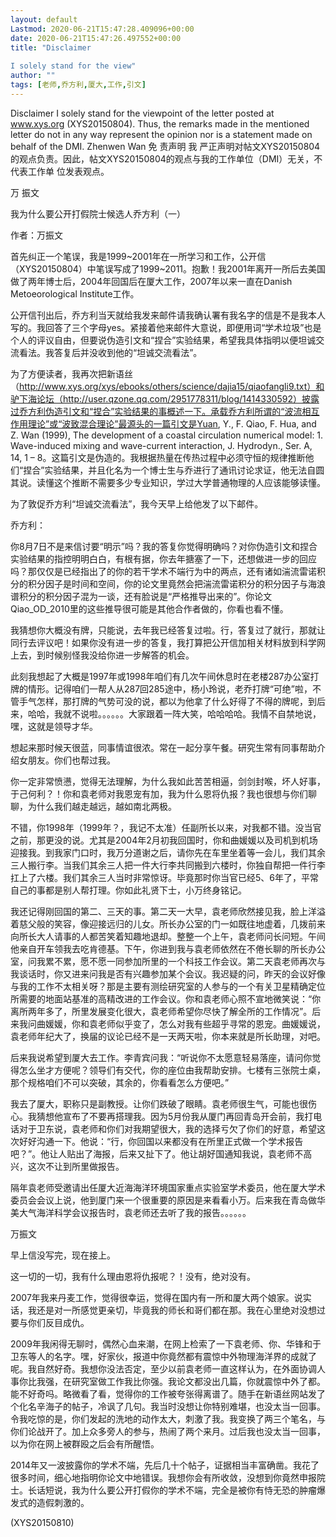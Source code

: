 ```yaml
---
layout: default
Lastmod: 2020-06-21T15:47:28.409096+00:00
date: 2020-06-21T15:47:26.497552+00:00
title: "Disclaimer
 
I solely stand for the view"
author: ""
tags: [老师,乔方利,厦大,工作,引文]
---
```


Disclaimer I solely stand for the viewpoint of the letter posted at www.xys.org (XYS20150804). Thus, the remarks made in the mentioned letter do not in any way represent the opinion nor is a statement made on behalf of the DMI. Zhenwen Wan 免 责声明 我 严正声明对帖文XYS20150804的观点负责。因此，帖文XYS20150804的观点与我的工作单位（DMI）无关，不代表工作单 位发表观点。

万 振文

我为什么要公开打假院士候选人乔方利（一）

作者：万振文

首先纠正一个笔误，我是1999~2001年在一所学习和工作，公开信（XYS20150804）中笔误写成了1999~2011。抱歉！我2001年离开一所后去美国做了两年博士后，2004年回国后在厦大工作，2007年以来一直在Danish Metoeorological Institute工作。

公开信刊出后，乔方利当天就给我发来邮件请我确认署有我名字的信是不是我本人写的。我回答了三个字母yes。紧接着他来邮件大意说，即便用词“学术垃圾”也是个人的评议自由，但要说伪造引文和“捏合”实验结果，希望我具体指明以便坦诚交流看法。我答复后并没收到他的“坦诚交流看法”。

为了方便读者，我再次把新语丝（http://www.xys.org/xys/ebooks/others/science/dajia15/qiaofangli9.txt）和驴下海论坛（http://user.qzone.qq.com/2951778311/blog/1414330592）披露过乔方利伪造引文和“捏合”实验结果的事概述一下。承载乔方利所谓的“波流相互作用理论”或“波致混合理论”最源头的一篇引文是Yuan, Y., F. Qiao, F. Hua, and Z. Wan (1999), The development of a coastal circulation numerical model: 1. Wave-induced mixing and wave-current interaction, J. Hydrodyn., Ser. A, 14, 1 – 8。这篇引文是伪造的。我根据热量在传热过程中必须守恒的规律推断他们“捏合”实验结果，并且化名为一个博士生与乔进行了通讯讨论求证，他无法自圆其说。读懂这个推断不需要多少专业知识，学过大学普通物理的人应该能够读懂。

为了敦促乔方利“坦诚交流看法”，我今天早上给他发了以下邮件。

乔方利：

你8月7日不是来信讨要“明示”吗？我的答复你觉得明确吗？对你伪造引文和捏合实验结果的指控明明白白，有根有据，你去年搪塞了一下，还想做进一步的回应吗？那仅仅是已经指出了的你的若干学术不端行为中的两点，还有诸如湍流雷诺积分的积分因子是时间和空间，你的论文里竟然会把湍流雷诺积分的积分因子与海浪谱积分的积分因子混为一谈，还有脸说是“严格推导出来的”。你论文Qiao_OD_2010里的这些推导很可能是其他合作者做的，你看也看不懂。

我猜想你大概没有牌，只能说，去年我已经答复过啦。行，答复过了就行，那就让同行去评议吧！如果你没有进一步的答复，我打算把公开信加相关材料放到科学网上去，到时候别怪我没给你进一步解答的机会。

此刻我想起了大概是1997年或1998年咱们有几次午间休息时在老楼287办公室打牌的情形。记得咱们一帮人从287回285途中，杨小玲说，老乔打牌“可绝”啦，不管手气怎样，那打牌的气势可没的说，都以为他拿了什么好得了不得的牌呢，到后来，哈哈，我就不说啦。。。。。。大家跟着一阵大笑，哈哈哈哈。我情不自禁地说，嘿，这就是领导才华。

想起来那时候天很蓝，同事情谊很浓。常在一起分享午餐。研究生常有同事帮助介绍女朋友。你们也帮过我。

你一定非常愤懑，觉得无法理解，为什么我如此苦苦相逼，剑剑封喉，坏人好事，于己何利？！你和袁老师对我恩宠有加，我为什么恩将仇报？我也很想与你们聊聊，为什么我们越走越远，越如南北两极。

不错，你1998年（1999年？，我记不太准）任副所长以来，对我都不错。没当官之前，那更没的说。尤其是2004年2月初我回国时，你和曲媛媛以及司机到机场迎接我。到我家门口时，我万分道谢之后，请你先在车里坐着等一会儿，我们其余三人搬行李。当我们其余三人把一件大行李共同搬到六楼时，你独自帮把一件行李扛上了六楼。我们其余三人当时非常惊讶。毕竟那时你当官已经5、6年了，平常自己的事都是别人帮打理。你如此礼贤下士，小万终身铭记。

我还记得刚回国的第二、三天的事。第二天一大早，袁老师欣然接见我，脸上洋溢着慈父般的笑容，像迎接远归的儿女。所长办公室的门一如既往地虚着，几拨前来向所长大人请事的人都苦笑着知趣地退却。整整一个上午，袁老师问长问短。午间他亲自开车领我去吃肯德基。下午，你进到我与袁老师依然在不倦长聊的所长办公室，问我累不累，愿不愿一同参加所里的一个科技工作会议。第二天袁老师再次与我谈话时，你又进来问我是否有兴趣参加某个会议。我迟疑的问，昨天的会议好像与我的工作不太相关呀？那是主要有测绘研究室的人参与的一个有关卫星精确定位所需要的地面站基准的高精改进的工作会议。你和袁老师心照不宣地微笑说：“你离所两年多了，所里发展变化很大，袁老师希望你尽快了解全所的工作情况”。后来我问曲媛媛，你和袁老师似乎变了，怎么对我有些超乎寻常的恩宠。曲媛媛说，袁老师年纪大了，换届的议论已经不是一天两天啦，你本来就是所长助理，对吧。

后来我说希望到厦大去工作。李青宾问我：“听说你不太愿意轻易落座，请问你觉得怎么坐才方便呢？领导们有交代，你的座位由我帮助安排。七楼有三张院士桌，那个规格咱们不可以突破，其余的，你看看怎么方便吧。”

我去了厦大，职称只是副教授。让你们跌破了眼睛。袁老师很生气，可能也很伤心。我猜想他宣布了不要再搭理我。因为5月份我从厦门再回青岛开会前，我打电话对于卫东说，袁老师和你们对我期望很大，我的选择亏欠了你们的好意，希望这次好好沟通一下。他说：“行，你回国以来都没有在所里正式做一个学术报告吧？”。他让人贴出了海报，后来又扯下了。他让胡好国通知我说，袁老师不高兴，这次不让到所里做报告。

隔年袁老师受邀请出任厦大近海海洋环境国家重点实验室学术委员，他在厦大学术委员会会议上说，他到厦门来一个很重要的原因是来看看小万。后来我在青岛做华美大气海洋科学会议报告时，袁老师还去听了我的报告。。。。。。

万振文

早上信没写完，现在接上。

这一切的一切，我有什么理由恩将仇报呢？！没有，绝对没有。

2007年我来丹麦工作，觉得很幸运，觉得在国内有一所和厦大两个娘家。说实话，我还是对一所感觉更亲切，毕竟我的师长和哥们都在那。我在心里绝对没想过要与你们反目成仇。

2009年我闲得无聊时，偶然心血来潮，在网上检索了一下袁老师、你、华锋和于卫东等人的名字。嘿，好家伙，报道中你竟然都有震惊中外物理海洋界的成就了呢。我自然好奇。我想你没法否定，至少以前袁老师一直这样认为，在外面协调人事你比我强，在研究室做工作我比你强。我论文都没出几篇，你就震惊中外了都。能不好奇吗。略微看了看，觉得你的工作被夸张得离谱了。随手在新语丝网站发了个化名辛海子的帖子，冷讽了几句。我当时没想让你特别难堪，也没太当一回事。令我吃惊的是，你们发起的洗地的动作太大，刺激了我。我变换了两三个笔名，与你们论战开了。加上众多旁人的参与，热闹了两个来月。过后我也没太当一回事，以为你在网上被群殴之后会有所醒悟。

2014年又一波披露你的学术不端，先后几十个帖子，证据相当丰富确凿。我花了很多时间，细心地指明你论文中地错误。我想你会有所收敛，没想到你竟然申报院士。长话短说，我为什么要公开打假你的学术不端，完全是被你有恃无恐的肿瘤爆发式的造假刺激的。

(XYS20150810)

